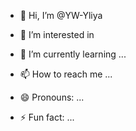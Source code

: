 - 👋 Hi, I’m @YW-Yliya
- 👀 I’m interested in 
- 🌱 I’m currently learning ...

- 📫 How to reach me ...
- 😄 Pronouns: ...
- ⚡ Fun fact: ...

<!---
YW-Yliya/YW-Yliya is a ✨ special ✨ repository because its `README.md` (this file) appears on your GitHub profile.
You can click the Preview link to take a look at your changes.
--->
